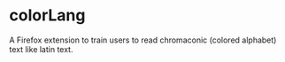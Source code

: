 # colorLang

A Firefox extension to train users to read chromaconic (colored alphabet) text like latin text.
